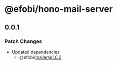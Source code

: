 # @efobi/hono-mail-server

## 0.0.1

### Patch Changes

- Updated dependencies
  - @efobi/mailer@1.0.0
